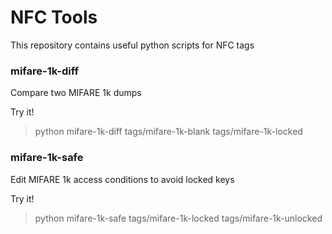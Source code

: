 # NFC Tools

This repository contains useful python scripts for NFC tags

### mifare-1k-diff
Compare two MIFARE 1k dumps

Try it!
> python mifare-1k-diff tags/mifare-1k-blank tags/mifare-1k-locked

### mifare-1k-safe
Edit MIFARE 1k access conditions to avoid locked keys

Try it!
> python mifare-1k-safe tags/mifare-1k-locked tags/mifare-1k-unlocked
